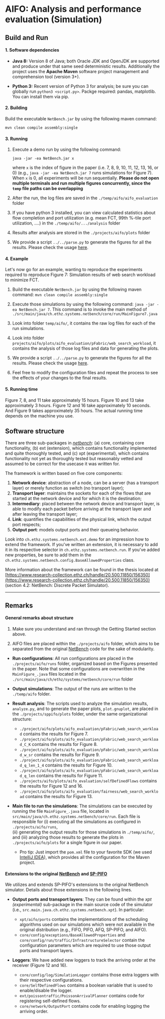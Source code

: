 
# AIFO: Analysis and performance evaluation (Simulation)

## Build and Run

#### 1. Software dependencies

* **Java 8:** Version 8 of Java; both Oracle JDK and OpenJDK are supported and produce under that same seed deterministic results. Additionally the project uses the **Apache Maven** software project management and comprehension tool (version 3+).

* **Python 3:** Recent version of Python 3 for analysis; be sure you can globally run `python3 <script.py>`. Packge required: pandas, matplotlib. You can install them via pip.

#### 2. Building

Build the executable `NetBench.jar` by using the following maven command: 
```
mvn clean compile assembly:single
```

#### 3. Running

1. Execute a demo run by using the following command: 
    ```
    java -jar -ea NetBench.jar x
    ``` 
   where `x` is the index of figure in the paper (i.e. 7, 8, 9, 10, 11, 12, 13, 16, or 0) (e.g., `java -jar -ea NetBench.jar 7` runs simulations for Figure 7). When `x` is 0, all experiments will be run sequentially. **Please do not open multiple terminals and run multiple figures concurrently, since the `temp` file paths can be overlapping**

2. After the run, the log files are saved in the `./temp/aifo/aifo_evaluation` folder

3. If you have python 3 installed, you can view calculated statistics about flow completion and port utilization (e.g. mean FCT, 99th %-tile port utilization, ....) in the `./temp/aifo/.../analysis` folder

4. Results after analysis are stored in the `./projects/aifo/plots` folder

5. We provide a script `../../parse.py` to generate the figures for all the results. Please check the usage [here](../../README.md).

#### 4. Example

Let's now go for an example, wanting to reproduce the experiments required to reproduce Figure 7: Simulation results of web search workload to minimize FCT.

1. Build the executable `NetBench.jar` by using the following maven command: `mvn clean compile assembly:single`

2. Execute those simulations by using the following command: `java -jar -ea NetBench.jar 7`. This command is to invoke the main method of `./src/main/java/ch.ethz.systems.netbench/core/run/MainFigure7.java`

3. Look into folder `temp/aifo/`, it contains the raw log files for each of the run simulations.

4. Look into folder `projects/aifo/plots/aifo_evaluation/pFabric/web_search_workload`, it contains the analysis of those log files and data for generating the plots. 

5. We provide a script `../../parse.py` to generate the figures for all the results. Please check the usage [here](../../README.md).

6. Feel free to modify the configuration files and repeat the process to see the effects of your changes to the final results.

#### 5. Running time

Figure 7, 8, and 11 take approximately 15 hours. Figure 10 and 13 take approximately 3 hours. Figure 12 and 16 take approximately 10 seconds. And Figure 9 takes approximately 35 hours. The actual running time depends on the machine you use.

## Software structure

There are three sub-packages in [*netbench*](https://github.com/nsg-ethz/sp-pifo): (a) core, containing core functionality, (b) ext (extension), which contains functionality implemented and quite thoroughly tested, and (c) xpt (experimental), which contains functionality not yet as thoroughly tested but reasonably vetted and assumed to be correct for the usecase it was written for.

The framework is written based on five core components:
1. **Network device**: abstraction of a node, can be a server (has a transport layer) or merely function as switch (no transport layer);
2. **Transport layer**: maintains the sockets for each of the flows that are started at the network device and for which it is the destination;
3. **Intermediary**: placed between the network device and transport layer, is able to modify each packet before arriving at the transport layer and after leaving the transport layer;
4. **Link**: quantifies the capabilities of the physical link, which the output port respects;
5. **Output port**: models output ports and their queueing behavior.

Look into `ch.ethz.systems.netbench.ext.demo` for an impression how to extend the framework.  If you've written an extension, it is necessary to add it in its respective selector in `ch.ethz.systems.netbench.run`. If you've added new properties, be sure to add them in the `ch.ethz.systems.netbench.config.BaseAllowedProperties` class.

More information about the framework can be found in the thesis located at [https://www.research-collection.ethz.ch/handle/20.500.11850/156350](https://www.research-collection.ethz.ch/handle/20.500.11850/156350) (section 4.2: NetBench: Discrete Packet Simulator).

---

## Remarks

#### General remarks about structure

1. Make sure you understand and ran through the Getting Started section above. 

2. AIFO files are placed within the `./projects/aifo` folder, which aims to be separated from the original [NetBench](https://github.com/ndal-eth/netbench) code for the sake of modularity.

* **Run configurations**:  All run configurations are placed in the `./projects/aifo/runs` folder, organized based on the Figures presented in the paper. Note that some configurations are overwritten in the `MainFigure_.java` files located in the `./src/main/java/ch/ethz/systems/netbench/core/run` folder

 * **Output simulations**: The output of the runs are written to the `./temp/aifo` folder.

 * **Result analysis**: The scripts used to analyze the simulation results, `analyze.py`, and to generate the paper plots, `plot.gnuplot`, are placed in the `./projects/sppifo/plots` folder, under the same organizational structure:

    * `./project/aifo/plots/aifo_evaluation/pFabric/web_search_workload` contains the results for Figure 7.
    * `./project/aifo/plots/aifo_evaluation/pFabric/web_search_workload_C_K` contains the results for Figure 8.
    * `./project/aifo/plots/aifo_evaluation/pFabric/web_search_workload_w_sr` contains the results for Figure 9. 
    * `./project/aifo/plots/aifo_evaluation/pFabric/web_search_workload_q_len_1_4` contains the results for Figure 10. 
    * `./project/aifo/plots/aifo_evaluation/pFabric/web_search_workload_q_len` contains the results for Figure 11.
    * `./projects/aifo/plots/aifo_evaluation/selfDefinedFlows` contains the results for Figure 12 and 16.
    * `./project/aifo/plots/aifo_evaluation/fairness/web_search_workload` contains the results for Figure 13.

 * **Main file to run the simulations**: The simulations can be executed by running the file `MainFigure_.java` file, located in `src/main/java/ch.ethz.systems.netbench/core/run`. Each file is responsible for 
   (i) executing all the simulations as configured in `./projects/aifo/runs`,  
   (ii) generating the output results for those simulations in `./temp/aifo/`, and 
   (iii) analyzing those results to generate the plots in `./projects/aifo/plots` for a single figure in our paper.

    * Pro tip: Just import the `pom.xml` file to your favorite SDK (we used [IntelliJ IDEA](https://www.jetbrains.com/idea/download/)), which provides all the configuration for the Maven project. 

#### Extensions to the original [NetBench](https://github.com/ndal-eth/netbench) and [SP-PIFO](https://github.com/nsg-ethz/sp-pifo)

We utilizes and extends SP-PIFO's extensions to the original NetBench simulator. Details about those extensions in the following lines. 

 * **Output ports and transport layers**: They can be found within the *xpt (experimental)* sub-package in the main source code of the simulator (i.e., `src.main.java.ch.ethz.systems.netbench.xpt`). In particular:

    * `xpt/aifo/ports` contains the implementations of the scheduling algorithms used on our simulations which were not available in the original distribution (e.g., FIFO, PIFO, AFQ, SP-PIFO, and AIFO).
    * `core/config/exceptions/BaseAllowedProperties` and `core/config/run/traffic/InfrastructureSelector` contain the configuration parameters which are required to use those output ports and transport layers. 

 * **Loggers**: We have added new loggers to track the arriving order at the receiver (Figure 12 and 16). 

    * `core/config/log/SimulationLogger` contains those extra loggers with their respective configurations. 
    * `core/SelfDefinedFlows` contains a boolean variable that is used to enable/disable the logger.
    * `ext/poissontraffic/PoissonArrivalPlanner` contains code for registering self-defined flows.
    * `core/network/OutputPort` contains code for enabling logging the arriving order.
